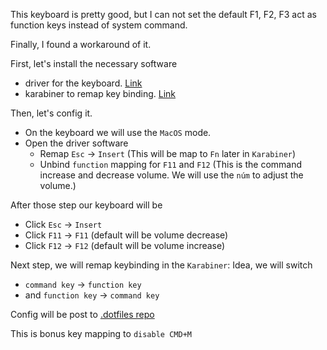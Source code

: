 

This keyboard is pretty good, but I can not set the default F1, F2, F3 act as function keys instead of system command.

Finally, I found a workaround of it.

First, let's install the necessary software
- driver for the keyboard. [Link](https://akko.com.vn/tai-driver/)
- karabiner to remap key binding. [Link](https://karabiner-elements.pqrs.org/docs/getting-started/features/)

Then, let's config it.
- On the keyboard we will use the `MacOS` mode.
- Open the driver software
	- Remap `Esc` -> `Insert` (This will be map to `Fn` later in `Karabiner`)
	- Unbind `function` mapping for `F11` and `F12` (This is the command increase and decrease volume. We will use the `núm` to adjust the volume.)


After those step our keyboard will be
- Click `Esc` -> `Insert`
- Click `F11` -> `F11` (default will be volume decrease)
- Click `F12` -> `F12` (default will be volume increase)


Next step, we will remap keybinding in the `Karabiner`:
Idea, we will switch
- `command key` -> `function key`
- and `function key` -> `command key`

Config will be post to [.dotfiles repo](https://github.com/conghuynhho/.dotfiles)

This is bonus key mapping to `disable CMD+M`
```json

```

